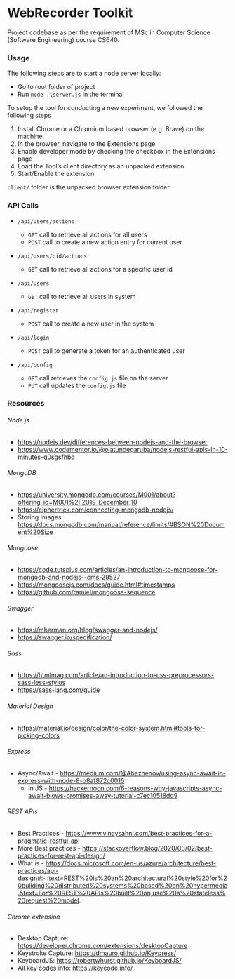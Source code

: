 # WebRecorder Toolkit
Project codebase as per the requirement of MSc in Computer Science (Software Engineering) course CS640.

### Usage
The following steps are to start a node server locally:
* Go to root folder of project
* Run `node .\server.js` in the terminal

To setup the tool for conducting a new experiment, we followed the following steps 
1.	Install Chrome or a Chromium based browser (e.g. Brave) on the machine.
2.	In the browser, navigate to the Extensions page. 
3.	Enable developer mode by checking the checkbox in the Extensions page
4.	Load the Tool’s client directory as an unpacked extension
5.	Start/Enable the extension

`client/` folder is the unpacked browser extension folder. 

### API Calls
* `/api/users/actions` 
    - `GET` call to retrieve all actions for all users
    - `POST` call to create a new action entry for current user

* `/api/users/:id/actions`
    - `GET` call to retrieve all actions for a specific user id

* `/api/users`
    - `GET` call to retrieve all users in system 

* `/api/register`
    - `POST` call to create a new user in the system

* `/api/login`
    - `POST` call to generate a token for an authenticated user

* `/api/config`
    - `GET` call retrieves the `config.js` file on the server
    - `PUT` call updates the `config.js` file

### Resources
###### Node.js
- https://nodejs.dev/differences-between-nodejs-and-the-browser
- https://www.codementor.io/@olatundegaruba/nodejs-restful-apis-in-10-minutes-q0sgsfhbd

###### MongoDB
- https://university.mongodb.com/courses/M001/about?offering_id=M001%2F2019_December_10
- https://ciphertrick.com/connecting-mongodb-nodejs/
- Storing Images: https://docs.mongodb.com/manual/reference/limits/#BSON%20Document%20Size

###### Mongoose
- https://code.tutsplus.com/articles/an-introduction-to-mongoose-for-mongodb-and-nodejs--cms-29527
- https://mongoosejs.com/docs/guide.html#timestamps
- https://github.com/ramiel/mongoose-sequence

###### Swagger
- https://mherman.org/blog/swagger-and-nodejs/
- https://swagger.io/specification/


###### Sass
- https://htmlmag.com/article/an-introduction-to-css-preprocessors-sass-less-stylus
- https://sass-lang.com/guide

###### Material Design
- https://material.io/design/color/the-color-system.html#tools-for-picking-colors

###### Express
- Async/Await - https://medium.com/@Abazhenov/using-async-await-in-express-with-node-8-b8af872c0016
    - In JS - https://hackernoon.com/6-reasons-why-javascripts-async-await-blows-promises-away-tutorial-c7ec10518dd9

###### REST APIs
- Best Practices - https://www.vinaysahni.com/best-practices-for-a-pragmatic-restful-api
- More Best practices - https://stackoverflow.blog/2020/03/02/best-practices-for-rest-api-design/
- What is - https://docs.microsoft.com/en-us/azure/architecture/best-practices/api-design#:~:text=REST%20is%20an%20architectural%20style%20for%20building%20distributed%20systems%20based%20on%20hypermedia.&text=For%20REST%20APIs%20built%20on,use%20a%20stateless%20request%20model.

###### Chrome extension
- Desktop Capture: https://developer.chrome.com/extensions/desktopCapture
- Keystroke Capture: https://dmauro.github.io/Keypress/
- KeyboardJS: https://robertwhurst.github.io/KeyboardJS/
- All key codes info: https://keycode.info/